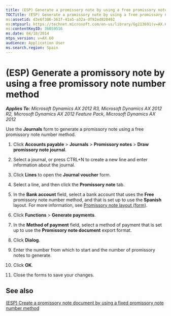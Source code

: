 ```yaml
---
title: (ESP) Generate a promissory note by using a free promissory note number method
TOCTitle: (ESP) Generate a promissory note by using a free promissory note number method
ms:assetid: d3e6f386-361f-41a5-a32a-df92ed820492
ms:mtpsurl: https://technet.microsoft.com/en-us/library/Gg213691(v=AX.60)
ms:contentKeyID: 36059516
ms.date: 04/18/2014
mtps_version: v=AX.60
audience: Application User
ms.search.region: Spain
---
```


# (ESP) Generate a promissory note by using a free promissory note number method 


_**Applies To:** Microsoft Dynamics AX 2012 R3, Microsoft Dynamics AX 2012 R2, Microsoft Dynamics AX 2012 Feature Pack, Microsoft Dynamics AX 2012_

Use the **Journals** form to generate a promissory note using a free promissory note number method.

1.  Click **Accounts payable** \> **Journals** \> **Promissory notes** \> **Draw promissory note journal**.

2.  Select a journal, or press CTRL+N to create a new line and enter information about the journal.

3.  Click **Lines** to open the **Journal voucher** form.

4.  Select a line, and then click the **Promissory note** tab.

5.  In the **Bank account** field, select a bank account that uses the **Free** promissory note number method, and that is set up to use the **Spanish** layout. For more information, see [Promissory note layout (form)](https://technet.microsoft.com/en-us/library/aa583563\(v=ax.60\)).

6.  Click **Functions** \> **Generate payments**.

7.  In the **Method of payment** field, select a method of payment that is set up to use the **Promissory note document** export format.

8.  Click **Dialog**.

9.  Enter the number from which to start and the number of promissory notes to generate.

10. Click **OK**.

11. Close the forms to save your changes.

## See also

[(ESP) Create a promissory note document by using a fixed promissory note number method](esp-create-a-promissory-note-document-by-using-a-fixed-promissory-note-number-method.md)

  


